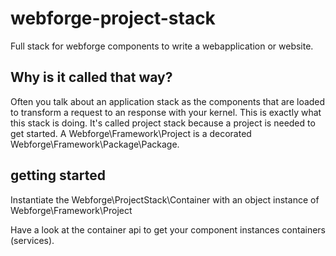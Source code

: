 # webforge-project-stack

Full stack for webforge components to write a webapplication or website.

## Why is it called that way?

Often you talk about an application stack as the components that are loaded to transform a request to an response with your kernel. This is exactly what this stack is doing. It's called project stack because a project is needed to get started. A Webforge\Framework\Project is a decorated Webforge\Framework\Package\Package.

## getting started

Instantiate the Webforge\ProjectStack\Container with an object instance of Webforge\Framework\Project

Have a look at the container api to get your component instances containers (services).